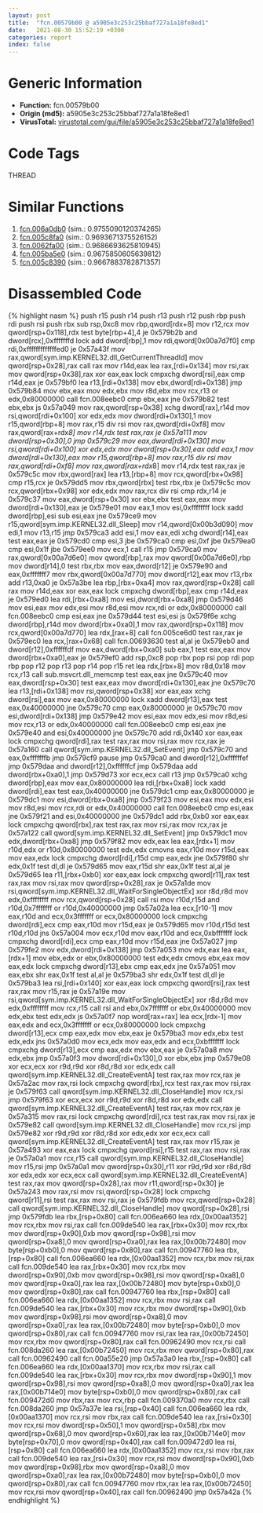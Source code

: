 ```yaml
---
layout: post
title:  "fcn.00579b00 @ a5905e3c253c25bbaf727a1a18fe8ed1"
date:   2021-08-30 15:52:19 +0300
categories: report
index: false
---
```


# Generic Information
- **Function:** fcn.00579b00
- **Origin (md5):** a5905e3c253c25bbaf727a1a18fe8ed1
- **VirusTotal:** [virustotal.com/gui/file/a5905e3c253c25bbaf727a1a18fe8ed1][virustotal_ref]

# Code Tags
<span class="tag" id="THREAD">THREAD</span>


# Similar Functions

1. [fcn.006a0db0][similar_1_ref] (sim.: 0.9755090120374265)
2. [fcn.005c8fa0][similar_2_ref] (sim.: 0.9693671375526152)
3. [fcn.0062fa00][similar_3_ref] (sim.: 0.9686693625810945)
4. [fcn.005ba5e0][similar_4_ref] (sim.: 0.9675850605639812)
5. [fcn.005c8390][similar_5_ref] (sim.: 0.9667883782871357)


# Disassembled Code

{% highlight nasm %}
push r15
push r14
push r13
push r12
push rbp
push rdi
push rsi
push rbx
sub rsp,0xc8
mov rbp,qword[rdx+8]
mov r12,rcx
mov qword[rsp+0x118],rdx
test byte[rbp+4],4
je 0x579b2b
and dword[rcx],0xfffffffd
lock add dword[rbp],1
mov rdi,qword[0x00a7d7f0]
cmp rdi,0xfffffffffffffed0
je 0x57a43f
mov rax,qword[sym.imp.KERNEL32.dll_GetCurrentThreadId]
mov qword[rsp+0x28],rax
call rax
mov r14d,eax
lea rax,[rdi+0x134]
mov rsi,rax
mov qword[rsp+0x38],rax
xor eax,eax
lock cmpxchg dword[rsi],eax
cmp r14d,eax
je 0x579bf0
lea r13,[rdi+0x138]
mov ebx,dword[rdi+0x138]
jmp 0x579b84
mov ebx,eax
mov edx,ebx
mov r8d,ebx
mov rcx,r13
or edx,0x80000000
call fcn.008eebc0
cmp ebx,eax
jne 0x579b82
test ebx,ebx
js 0x57a049
mov rax,qword[rsp+0x38]
xchg dword[rax],r14d
mov rsi,qword[rdi+0x100]
xor edx,edx
mov dword[rdi+0x130],1
mov r15,qword[rbp+8]
mov rax,r15
div rsi
mov rax,qword[rdi+0xf8]
mov rax,qword[rax+rdx*8]
mov r14,rdx
test rax,rax
je 0x57a111
mov dword[rsp+0x30],0
jmp 0x579c29
mov eax,dword[rdi+0x130]
mov rsi,qword[rdi+0x100]
xor edx,edx
mov dword[rsp+0x30],eax
add eax,1
mov dword[rdi+0x130],eax
mov r15,qword[rbp+8]
mov rax,r15
div rsi
mov rax,qword[rdi+0xf8]
mov rax,qword[rax+rdx*8]
mov r14,rdx
test rax,rax
je 0x579c5c
mov rbx,qword[rax]
lea r13,[rbp+8]
mov rcx,qword[rbx+0x98]
cmp r15,rcx
je 0x579dd5
mov rbx,qword[rbx]
test rbx,rbx
je 0x579c5c
mov rcx,qword[rbx+0x98]
xor edx,edx
mov rax,rcx
div rsi
cmp rdx,r14
je 0x579c37
mov eax,dword[rsp+0x30]
xor ebx,ebx
test eax,eax
mov dword[rdi+0x130],eax
je 0x579e01
mov eax,1
mov esi,0xffffffff
lock xadd dword[rbp],esi
sub esi,eax
jne 0x579ce9
mov r15,qword[sym.imp.KERNEL32.dll_Sleep]
mov r14,qword[0x00b3d090]
mov edi,1
mov r13,r15
jmp 0x579ca3
add esi,1
mov eax,edi
xchg dword[r14],eax
test eax,eax
je 0x579cd0
cmp esi,3
jbe 0x579ca0
cmp esi,0xf
jbe 0x579ea0
cmp esi,0x1f
jbe 0x579ee0
mov ecx,1
call r15
jmp 0x579ca0
mov rax,qword[0x00a7d6e0]
mov qword[rbp],rax
mov qword[0x00a7d6e0],rbp
mov dword[r14],0
test rbx,rbx
mov eax,dword[r12]
je 0x579e90
and eax,0xfffffff7
mov rbx,qword[0x00a7d770]
mov dword[r12],eax
mov r13,rbx
add r13,0xa0
je 0x57a3be
lea rbp,[rbx+0xa4]
mov rax,qword[rsp+0x28]
call rax
mov r14d,eax
xor eax,eax
lock cmpxchg dword[rbp],eax
cmp r14d,eax
je 0x579ed0
lea rdi,[rbx+0xa8]
mov esi,dword[rbx+0xa8]
jmp 0x579d46
mov esi,eax
mov edx,esi
mov r8d,esi
mov rcx,rdi
or edx,0x80000000
call fcn.008eebc0
cmp esi,eax
jne 0x579d44
test esi,esi
js 0x579f6e
xchg dword[rbp],r14d
mov dword[rbx+0xa0],1
mov rax,qword[rsp+0x118]
mov rcx,qword[0x00a7d770]
lea rdx,[rax+8]
call fcn.005ce6d0
test rax,rax
je 0x579ec0
lea rcx,[rax+0x68]
call fcn.00693630
test al,al
je 0x579eb0
and dword[r12],0xffffffdf
mov eax,dword[rbx+0xa0]
sub eax,1
test eax,eax
mov dword[rbx+0xa0],eax
je 0x579ef0
add rsp,0xc8
pop rbx
pop rsi
pop rdi
pop rbp
pop r12
pop r13
pop r14
pop r15
ret
lea rdx,[rbx+8]
mov r8d,0x18
mov rcx,r13
call sub.msvcrt.dll_memcmp
test eax,eax
jne 0x579c40
mov eax,dword[rsp+0x30]
test eax,eax
mov dword[rdi+0x130],eax
jne 0x579c70
lea r13,[rdi+0x138]
mov rsi,qword[rsp+0x38]
xor eax,eax
xchg dword[rsi],eax
mov eax,0x80000000
lock xadd dword[r13],eax
test eax,0x40000000
jne 0x579c70
cmp eax,0x80000000
je 0x579c70
mov esi,dword[rdi+0x138]
jmp 0x579e42
mov esi,eax
mov edx,esi
mov r8d,esi
mov rcx,r13
or edx,0x40000000
call fcn.008eebc0
cmp esi,eax
jne 0x579e40
and esi,0x40000000
jne 0x579c70
add rdi,0x140
xor eax,eax
lock cmpxchg qword[rdi],rax
test rax,rax
mov rsi,rax
mov rcx,rax
je 0x57a160
call qword[sym.imp.KERNEL32.dll_SetEvent]
jmp 0x579c70
and eax,0xfffffffb
jmp 0x579cf9
pause
jmp 0x579ca0
and dword[r12],0xffffffef
jmp 0x579daa
and dword[r12],0xffffffcf
jmp 0x579daa
add dword[rbx+0xa0],1
jmp 0x579d73
xor ecx,ecx
call r13
jmp 0x579ca0
xchg dword[rbp],eax
mov eax,0x80000000
lea rdi,[rbx+0xa8]
lock xadd dword[rdi],eax
test eax,0x40000000
jne 0x579dc1
cmp eax,0x80000000
je 0x579dc1
mov esi,dword[rbx+0xa8]
jmp 0x579f23
mov esi,eax
mov edx,esi
mov r8d,esi
mov rcx,rdi
or edx,0x40000000
call fcn.008eebc0
cmp esi,eax
jne 0x579f21
and esi,0x40000000
jne 0x579dc1
add rbx,0xb0
xor eax,eax
lock cmpxchg qword[rbx],rax
test rax,rax
mov rsi,rax
mov rcx,rax
je 0x57a122
call qword[sym.imp.KERNEL32.dll_SetEvent]
jmp 0x579dc1
mov edx,dword[rbx+0xa8]
jmp 0x579f82
mov edx,eax
lea eax,[rdx+1]
mov r10d,edx
or r10d,0x80000000
test edx,edx
cmovns eax,r10d
mov r15d,eax
mov eax,edx
lock cmpxchg dword[rdi],r15d
cmp eax,edx
jne 0x579f80
shr edx,0x1f
test dl,dl
je 0x579d65
mov eax,r15d
shr eax,0x1f
test al,al
je 0x579d65
lea r11,[rbx+0xb0]
xor eax,eax
lock cmpxchg qword[r11],rax
test rax,rax
mov rsi,rax
mov qword[rsp+0x28],rax
je 0x57a1de
mov rsi,qword[sym.imp.KERNEL32.dll_WaitForSingleObjectEx]
xor r8d,r8d
mov edx,0xffffffff
mov rcx,qword[rsp+0x28]
call rsi
mov r10d,r15d
and r10d,0x7fffffff
or r10d,0x40000000
jmp 0x57a02a
lea ecx,[r10-1]
mov eax,r10d
and ecx,0x3fffffff
or ecx,0x80000000
lock cmpxchg dword[rdi],ecx
cmp eax,r10d
mov r15d,eax
je 0x579d65
mov r10d,r15d
test r10d,r10d
jns 0x57a004
mov ecx,r10d
mov eax,r10d
and ecx,0xbfffffff
lock cmpxchg dword[rdi],ecx
cmp eax,r10d
mov r15d,eax
jne 0x57a027
jmp 0x579fe2
mov edx,dword[rdi+0x138]
jmp 0x57a053
mov edx,eax
lea eax,[rdx+1]
mov ebx,edx
or ebx,0x80000000
test edx,edx
cmovs ebx,eax
mov eax,edx
lock cmpxchg dword[r13],ebx
cmp eax,edx
jne 0x57a051
mov eax,ebx
shr eax,0x1f
test al,al
je 0x579ba3
shr edx,0x1f
test dl,dl
je 0x579ba3
lea rsi,[rdi+0x140]
xor eax,eax
lock cmpxchg qword[rsi],rax
test rax,rax
mov r15,rax
je 0x57a19e
mov rsi,qword[sym.imp.KERNEL32.dll_WaitForSingleObjectEx]
xor r8d,r8d
mov edx,0xffffffff
mov rcx,r15
call rsi
and ebx,0x7fffffff
or ebx,0x40000000
mov edx,ebx
test edx,edx
js 0x57a0f7
nop word[rax+rax]
lea ecx,[rdx-1]
mov eax,edx
and ecx,0x3fffffff
or ecx,0x80000000
lock cmpxchg dword[r13],ecx
cmp eax,edx
mov ebx,eax
je 0x579ba3
mov edx,ebx
test edx,edx
jns 0x57a0d0
mov ecx,edx
mov eax,edx
and ecx,0xbfffffff
lock cmpxchg dword[r13],ecx
cmp eax,edx
mov ebx,eax
je 0x57a0a8
mov edx,ebx
jmp 0x57a0f3
mov dword[rdi+0x130],0
xor ebx,ebx
jmp 0x579e08
xor ecx,ecx
xor r9d,r9d
xor r8d,r8d
xor edx,edx
call qword[sym.imp.KERNEL32.dll_CreateEventA]
test rax,rax
mov rcx,rax
je 0x57a2ac
mov rax,rsi
lock cmpxchg qword[rbx],rcx
test rax,rax
mov rsi,rax
je 0x579f63
call qword[sym.imp.KERNEL32.dll_CloseHandle]
mov rcx,rsi
jmp 0x579f63
xor ecx,ecx
xor r9d,r9d
xor r8d,r8d
xor edx,edx
call qword[sym.imp.KERNEL32.dll_CreateEventA]
test rax,rax
mov rcx,rax
je 0x57a315
mov rax,rsi
lock cmpxchg qword[rdi],rcx
test rax,rax
mov rsi,rax
je 0x579e82
call qword[sym.imp.KERNEL32.dll_CloseHandle]
mov rcx,rsi
jmp 0x579e82
xor r9d,r9d
xor r8d,r8d
xor edx,edx
xor ecx,ecx
call qword[sym.imp.KERNEL32.dll_CreateEventA]
test rax,rax
mov r15,rax
je 0x57a493
xor eax,eax
lock cmpxchg qword[rsi],r15
test rax,rax
mov rsi,rax
je 0x57a0a1
mov rcx,r15
call qword[sym.imp.KERNEL32.dll_CloseHandle]
mov r15,rsi
jmp 0x57a0a1
mov qword[rsp+0x30],r11
xor r9d,r9d
xor r8d,r8d
xor edx,edx
xor ecx,ecx
call qword[sym.imp.KERNEL32.dll_CreateEventA]
test rax,rax
mov qword[rsp+0x28],rax
mov r11,qword[rsp+0x30]
je 0x57a243
mov rax,rsi
mov rsi,qword[rsp+0x28]
lock cmpxchg qword[r11],rsi
test rax,rax
mov rsi,rax
je 0x579fdb
mov rcx,qword[rsp+0x28]
call qword[sym.imp.KERNEL32.dll_CloseHandle]
mov qword[rsp+0x28],rsi
jmp 0x579fdb
lea rbx,[rsp+0x80]
call fcn.006ea660
lea rdx,[0x00aa1352]
mov rcx,rbx
mov rsi,rax
call fcn.009de540
lea rax,[rbx+0x30]
mov rcx,rbx
mov dword[rsp+0x90],0xb
mov qword[rsp+0x98],rsi
mov qword[rsp+0xa8],0
mov qword[rsp+0xa0],rax
lea rax,[0x00b72480]
mov byte[rsp+0xb0],0
mov qword[rsp+0x80],rax
call fcn.00947760
lea rbx,[rsp+0x80]
call fcn.006ea660
lea rdx,[0x00aa1352]
mov rcx,rbx
mov rsi,rax
call fcn.009de540
lea rax,[rbx+0x30]
mov rcx,rbx
mov dword[rsp+0x90],0xb
mov qword[rsp+0x98],rsi
mov qword[rsp+0xa8],0
mov qword[rsp+0xa0],rax
lea rax,[0x00b72480]
mov byte[rsp+0xb0],0
mov qword[rsp+0x80],rax
call fcn.00947760
lea rbx,[rsp+0x80]
call fcn.006ea660
lea rdx,[0x00aa1352]
mov rcx,rbx
mov rsi,rax
call fcn.009de540
lea rax,[rbx+0x30]
mov rcx,rbx
mov dword[rsp+0x90],0xb
mov qword[rsp+0x98],rsi
mov qword[rsp+0xa8],0
mov qword[rsp+0xa0],rax
lea rax,[0x00b72480]
mov byte[rsp+0xb0],0
mov qword[rsp+0x80],rax
call fcn.00947760
mov rsi,rax
lea rax,[0x00b72450]
mov rcx,rbx
mov qword[rsp+0x80],rax
call fcn.00962490
mov rcx,rsi
call fcn.008da260
lea rax,[0x00b72450]
mov rcx,rbx
mov qword[rsp+0x80],rax
call fcn.00962490
call fcn.00a55e20
jmp 0x57a3a0
lea rbx,[rsp+0x80]
call fcn.006ea660
lea rdx,[0x00aa1370]
mov rcx,rbx
mov rsi,rax
call fcn.009de540
lea rax,[rbx+0x30]
mov rcx,rbx
mov dword[rsp+0x90],1
mov qword[rsp+0x98],rsi
mov qword[rsp+0xa8],0
mov qword[rsp+0xa0],rax
lea rax,[0x00b714e0]
mov byte[rsp+0xb0],0
mov qword[rsp+0x80],rax
call fcn.009472d0
mov rbx,rax
mov rcx,rbp
call fcn.009370a0
mov rcx,rbx
call fcn.008da260
jmp 0x57a37e
lea rsi,[rsp+0x40]
call fcn.006ea660
lea rdx,[0x00aa1370]
mov rcx,rsi
mov rbx,rax
call fcn.009de540
lea rax,[rsi+0x30]
mov rcx,rsi
mov dword[rsp+0x50],1
mov qword[rsp+0x58],rbx
mov qword[rsp+0x68],0
mov qword[rsp+0x60],rax
lea rax,[0x00b714e0]
mov byte[rsp+0x70],0
mov qword[rsp+0x40],rax
call fcn.009472d0
lea rsi,[rsp+0x80]
call fcn.006ea660
lea rdx,[0x00aa1352]
mov rcx,rsi
mov rbx,rax
call fcn.009de540
lea rax,[rsi+0x30]
mov rcx,rsi
mov dword[rsp+0x90],0xb
mov qword[rsp+0x98],rbx
mov qword[rsp+0xa8],0
mov qword[rsp+0xa0],rax
lea rax,[0x00b72480]
mov byte[rsp+0xb0],0
mov qword[rsp+0x80],rax
call fcn.00947760
mov rbx,rax
lea rax,[0x00b72450]
mov rcx,rsi
mov qword[rsp+0x40],rax
call fcn.00962490
jmp 0x57a42a
{% endhighlight %}


[similar_1_ref]: /report/fcn.006a0db0@a5905e3c253c25bbaf727a1a18fe8ed1
[similar_2_ref]: /report/fcn.005c8fa0@a5905e3c253c25bbaf727a1a18fe8ed1
[similar_3_ref]: /report/fcn.0062fa00@a5905e3c253c25bbaf727a1a18fe8ed1
[similar_4_ref]: /report/fcn.005ba5e0@a5905e3c253c25bbaf727a1a18fe8ed1
[similar_5_ref]: /report/fcn.005c8390@a5905e3c253c25bbaf727a1a18fe8ed1
[virustotal_ref]: https://www.virustotal.com/gui/file/a5905e3c253c25bbaf727a1a18fe8ed1